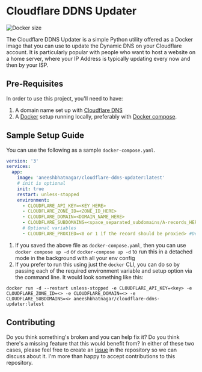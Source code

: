# Cloudflare DDNS Updater

![Docker size](https://badgen.net/docker/size/aneeshbhatnagar/cloudflare-ddns-updater)

The Cloudflare DDNS Updater is a simple Python utility offered as a Docker image that you can use to update the Dynamic DNS on your Cloudflare account. It is particularly popular with people who want to host a website on a home server, where your IP Address is typically updating every now and then by your ISP.

## Pre-Requisites

In order to use this project, you'll need to have:

1. A domain name set up with [Cloudflare DNS](https://www.cloudflare.com/application-services/products/dns/)
1. A [Docker](https://docs.docker.com/) setup running locally, preferably with [Docker compose](https://docs.docker.com/compose/).


## Sample Setup Guide
You can use the following as a sample `docker-compose.yaml`. 

```yaml
version: '3'
services:
  app:
    image: 'aneeshbhatnagar/cloudflare-ddns-updater:latest'
    # init is optional
    init: true
    restart: unless-stopped
    environment:
      - CLOUDFLARE_API_KEY=<KEY_HERE>
      - CLOUDFLARE_ZONE_ID=<ZONE_ID_HERE>
      - CLOUDFLARE_DOMAIN=<DOMAIN_NAME_HERE>
      - CLOUDFLARE_SUBDOMAINS=<space_separated_subdomains/A-records_HERE>
      # Optional variables
      - CLOUDFLARE_PROXIED=<0 or 1 if the record should be proxied> #Default 0
```

1. If you saved the above file as `docker-compose.yaml`, then you can use `docker compose up -d` or `docker-compose up -d` to run this in a detached mode in the background with all your env config
1. If you prefer to run this using just the `docker` CLI, you can do so by passing each of the required environment variable and setup option via the command line. It would look something like this:

`docker run -d --restart unless-stopped -e CLOUDFLARE_API_KEY=<key> -e CLOUDFLARE_ZONE_ID=<> -e CLOUDFLARE_DOMAIN=<> -e CLOUDFLARE_SUBDOMAINS=<> aneeshbhatnagar/cloudflare-ddns-updater:latest`

## Contributing

Do you think something's broken and you can help fix it? Do you think there's a missing feature that this would benefit from? In either of these two cases, please feel free to create an [issue](/../../issues/new) in the repository so we can discuss about it. I'm more than happy to accept contributions to this repository.
